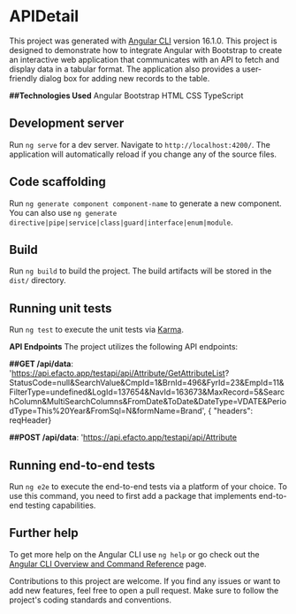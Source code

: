 # APIDetail

This project was generated with [Angular CLI](https://github.com/angular/angular-cli) version 16.1.0.
This project is designed to demonstrate how to integrate Angular with Bootstrap to create an interactive web application that communicates with an API to fetch and display data in a tabular format. The application also provides a user-friendly dialog box for adding new records to the table.

**##Technologies Used**
Angular
Bootstrap
HTML
CSS
TypeScript

## Development server

Run `ng serve` for a dev server. Navigate to `http://localhost:4200/`. The application will automatically reload if you change any of the source files.

## Code scaffolding

Run `ng generate component component-name` to generate a new component. You can also use `ng generate directive|pipe|service|class|guard|interface|enum|module`.

## Build

Run `ng build` to build the project. The build artifacts will be stored in the `dist/` directory.

## Running unit tests

Run `ng test` to execute the unit tests via [Karma](https://karma-runner.github.io).

**API Endpoints**
The project utilizes the following API endpoints:

**##GET /api/data**: 'https://api.efacto.app/testapi/api/Attribute/GetAttributeList? 
StatusCode=null&SearchValue&CmpId=1&BrnId=496&FyrId=23&EmpId=11&FilterType=undefined&LogId=137654&NavId=163673&MaxRecord=5&SearchColumn&MultiSearchColumns&FromDate&ToDate&DateType=VDATE&PeriodType=This%20Year&FromSql=N&formName=Brand', { "headers": reqHeader}

**##POST /api/data**: 'https://api.efacto.app/testapi/api/Attribute

## Running end-to-end tests

Run `ng e2e` to execute the end-to-end tests via a platform of your choice. To use this command, you need to first add a package that implements end-to-end testing capabilities.

## Further help

To get more help on the Angular CLI use `ng help` or go check out the [Angular CLI Overview and Command Reference](https://angular.io/cli) page.

Contributions to this project are welcome. If you find any issues or want to add new features, feel free to open a pull request. Make sure to follow the project's coding standards and conventions.
